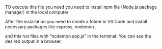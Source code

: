 TO execute this file you need you need to install npm file (Node.js package manager) in the local computer

After the installation you need to create a folder in VS Code and install necessary packages like express, nodemon ..

and this run files with "nodemon app.js" in the terminal. You can see the desired output in a browser.
